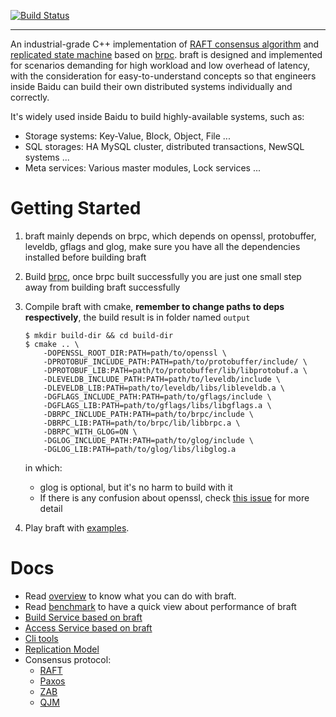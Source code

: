 [![Build Status](https://travis-ci.org/brpc/braft.svg?branch=master)](https://travis-ci.org/brpc/braft)

---

An industrial-grade C++ implementation of [RAFT consensus algorithm](https://raft.github.io/) and [replicated state machine](https://en.wikipedia.org/wiki/State_machine_replication) based on [brpc](https://github.com/brpc/brpc). braft is designed and implemented for scenarios demanding for high workload and low overhead of latency, with the consideration for easy-to-understand concepts so that engineers inside Baidu can build their own distributed systems individually and correctly.

It's widely used inside Baidu to build highly-available systems, such as:
* Storage systems: Key-Value, Block, Object, File ...
* SQL storages: HA MySQL cluster, distributed transactions, NewSQL systems ...
* Meta services: Various master modules, Lock services ...

# Getting Started

1. braft mainly depends on brpc, which depends on openssl, protobuffer,
	leveldb, gflags and glog, make sure you have all the dependencies installed
	before building braft

2. Build [brpc](https://github.com/brpc/brpc/blob/master/docs/cn/getting_started.md),
	once brpc built successfully you are just one small step away from building
	braft successfully

3. Compile braft with cmake, **remember to change paths to deps respectively**,
	the build result is in folder named `output`

	```shell
	$ mkdir build-dir && cd build-dir
	$ cmake .. \
		-DOPENSSL_ROOT_DIR:PATH=path/to/openssl \
		-DPROTOBUF_INCLUDE_PATH:PATH=path/to/protobuffer/include/ \
		-DPROTOBUF_LIB:PATH=path/to/protobuffer/lib/libprotobuf.a \
		-DLEVELDB_INCLUDE_PATH:PATH=path/to/leveldb/include \
		-DLEVELDB_LIB:PATH=path/to/leveldb/libs/libleveldb.a \
		-DGFLAGS_INCLUDE_PATH:PATH=path/to/gflags/include \
		-DGFLAGS_LIB:PATH=path/to/gflags/libs/libgflags.a \
		-DBRPC_INCLUDE_PATH:PATH=path/to/brpc/include \
		-DBRPC_LIB:PATH=path/to/brpc/lib/libbrpc.a \
		-DBRPC_WITH_GLOG=ON \
		-DGLOG_INCLUDE_PATH:PATH=path/to/glog/include \
		-DGLOG_LIB:PATH=path/to/glog/libs/libglog.a
	```

	in which:
	* glog is optional, but it's no harm to build with it
	* If there is any confusion about openssl, check [this issue](https://github.com/apache/incubator-brpc/pull/770)
		for more detail

4. Play braft with [examples](./example).

# Docs

* Read [overview](./docs/cn/overview.md) to know what you can do with braft.
* Read [benchmark](./docs/cn/benchmark.md) to have a quick view about performance of braft
* [Build Service based on braft](./docs/cn/server.md)
* [Access Service based on braft](./docs/cn/client.md)
* [Cli tools](./docs/cn/cli.md)
* [Replication Model](./docs/cn/replication.md)
* Consensus protocol:
  * [RAFT](./docs/cn/raft_protocol.md)
  * [Paxos](./docs/cn/paxos_protocol.md)
  * [ZAB](./docs/cn/zab_protocol.md)
  * [QJM](./docs/cn/qjm.md)

